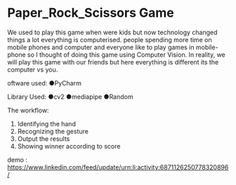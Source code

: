 # Paper_Rock_Scissors Game
 We used to play this game when were kids but now technology changed things a lot everything is computerised. people spending more time on mobile phones and computer and everyone like to play games in mobile-phone so I thought of doing this game using Computer Vision. In reality, we will play this game with our friends but here everything is different its the computer vs you.

oftware used:
●PyCharm

Library Used:
●cv2
●mediapipe
●Random


The workflow:
1) Identifying the hand
2) Recognizing the gesture
3) Output the results
4) Showing winner according to score

demo : https://www.linkedin.com/feed/update/urn:li:activity:6871126250778320896/

